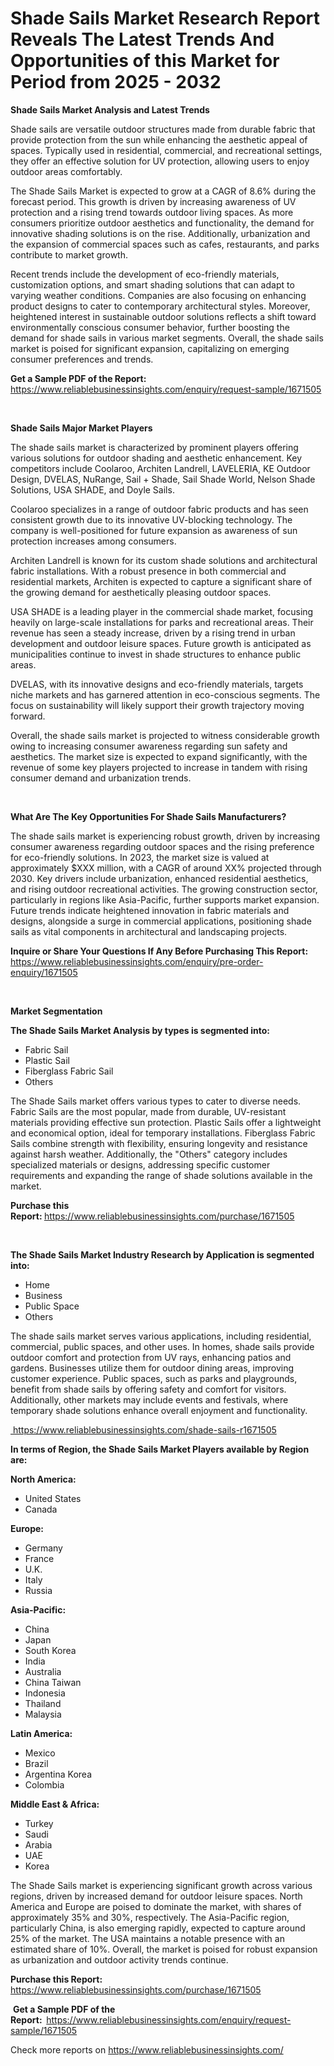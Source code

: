<p><h1>Shade Sails Market Research Report Reveals The Latest Trends And Opportunities of this Market for Period from 2025 - 2032</h1></p><p><strong>Shade Sails Market Analysis and Latest Trends</strong></p>
<p><p>Shade sails are versatile outdoor structures made from durable fabric that provide protection from the sun while enhancing the aesthetic appeal of spaces. Typically used in residential, commercial, and recreational settings, they offer an effective solution for UV protection, allowing users to enjoy outdoor areas comfortably.</p><p>The Shade Sails Market is expected to grow at a CAGR of 8.6% during the forecast period. This growth is driven by increasing awareness of UV protection and a rising trend towards outdoor living spaces. As more consumers prioritize outdoor aesthetics and functionality, the demand for innovative shading solutions is on the rise. Additionally, urbanization and the expansion of commercial spaces such as cafes, restaurants, and parks contribute to market growth. </p><p>Recent trends include the development of eco-friendly materials, customization options, and smart shading solutions that can adapt to varying weather conditions. Companies are also focusing on enhancing product designs to cater to contemporary architectural styles. Moreover, heightened interest in sustainable outdoor solutions reflects a shift toward environmentally conscious consumer behavior, further boosting the demand for shade sails in various market segments. Overall, the shade sails market is poised for significant expansion, capitalizing on emerging consumer preferences and trends.</p></p>
<p><strong>Get a Sample PDF of the Report:&nbsp;</strong> <a href="https://www.reliablebusinessinsights.com/enquiry/request-sample/1671505?utm_campaign=2174&utm_medium=2&utm_source=Github&utm_content=ia&utm_term=18022025&utm_id=shade-sails">https://www.reliablebusinessinsights.com/enquiry/request-sample/1671505</a></p>
<p>&nbsp;</p>
<p><strong>Shade Sails Major Market Players</strong></p>
<p><p>The shade sails market is characterized by prominent players offering various solutions for outdoor shading and aesthetic enhancement. Key competitors include Coolaroo, Architen Landrell, LAVELERIA, KE Outdoor Design, DVELAS, NuRange, Sail + Shade, Sail Shade World, Nelson Shade Solutions, USA SHADE, and Doyle Sails.</p><p>Coolaroo specializes in a range of outdoor fabric products and has seen consistent growth due to its innovative UV-blocking technology. The company is well-positioned for future expansion as awareness of sun protection increases among consumers.</p><p>Architen Landrell is known for its custom shade solutions and architectural fabric installations. With a robust presence in both commercial and residential markets, Architen is expected to capture a significant share of the growing demand for aesthetically pleasing outdoor spaces.</p><p>USA SHADE is a leading player in the commercial shade market, focusing heavily on large-scale installations for parks and recreational areas. Their revenue has seen a steady increase, driven by a rising trend in urban development and outdoor leisure spaces. Future growth is anticipated as municipalities continue to invest in shade structures to enhance public areas.</p><p>DVELAS, with its innovative designs and eco-friendly materials, targets niche markets and has garnered attention in eco-conscious segments. The focus on sustainability will likely support their growth trajectory moving forward.</p><p>Overall, the shade sails market is projected to witness considerable growth owing to increasing consumer awareness regarding sun safety and aesthetics. The market size is expected to expand significantly, with the revenue of some key players projected to increase in tandem with rising consumer demand and urbanization trends.</p></p>
<p>&nbsp;</p>
<p><strong>What Are The Key Opportunities For Shade Sails Manufacturers?</strong></p>
<p><p>The shade sails market is experiencing robust growth, driven by increasing consumer awareness regarding outdoor spaces and the rising preference for eco-friendly solutions. In 2023, the market size is valued at approximately $XXX million, with a CAGR of around XX% projected through 2030. Key drivers include urbanization, enhanced residential aesthetics, and rising outdoor recreational activities. The growing construction sector, particularly in regions like Asia-Pacific, further supports market expansion. Future trends indicate heightened innovation in fabric materials and designs, alongside a surge in commercial applications, positioning shade sails as vital components in architectural and landscaping projects.</p></p>
<p><strong>Inquire or Share Your Questions If Any Before Purchasing This Report:</strong> <a href="https://www.reliablebusinessinsights.com/enquiry/pre-order-enquiry/1671505?utm_campaign=2174&utm_medium=2&utm_source=Github&utm_content=ia&utm_term=18022025&utm_id=shade-sails">https://www.reliablebusinessinsights.com/enquiry/pre-order-enquiry/1671505</a></p>
<p>&nbsp;</p>
<p><strong>Market Segmentation</strong></p>
<p><strong>The Shade Sails Market Analysis by types is segmented into:</strong></p>
<p><ul><li>Fabric Sail</li><li>Plastic Sail</li><li>Fiberglass Fabric Sail</li><li>Others</li></ul></p>
<p><p>The Shade Sails market offers various types to cater to diverse needs. Fabric Sails are the most popular, made from durable, UV-resistant materials providing effective sun protection. Plastic Sails offer a lightweight and economical option, ideal for temporary installations. Fiberglass Fabric Sails combine strength with flexibility, ensuring longevity and resistance against harsh weather. Additionally, the "Others" category includes specialized materials or designs, addressing specific customer requirements and expanding the range of shade solutions available in the market.</p></p>
<p><strong>Purchase this Report:&nbsp;</strong><a href="https://www.reliablebusinessinsights.com/purchase/1671505?utm_campaign=2174&utm_medium=2&utm_source=Github&utm_content=ia&utm_term=18022025&utm_id=shade-sails">https://www.reliablebusinessinsights.com/purchase/1671505</a></p>
<p>&nbsp;</p>
<p><strong>The Shade Sails Market Industry Research by Application is segmented into:</strong></p>
<p><ul><li>Home</li><li>Business</li><li>Public Space</li><li>Others</li></ul></p>
<p><p>The shade sails market serves various applications, including residential, commercial, public spaces, and other uses. In homes, shade sails provide outdoor comfort and protection from UV rays, enhancing patios and gardens. Businesses utilize them for outdoor dining areas, improving customer experience. Public spaces, such as parks and playgrounds, benefit from shade sails by offering safety and comfort for visitors. Additionally, other markets may include events and festivals, where temporary shade solutions enhance overall enjoyment and functionality.</p></p>
<p><a href="https://www.reliablebusinessinsights.com/shade-sails-r1671505?utm_campaign=2174&utm_medium=2&utm_source=Github&utm_content=ia&utm_term=18022025&utm_id=shade-sails">&nbsp;https://www.reliablebusinessinsights.com/shade-sails-r1671505</a></p>
<p><strong>In terms of Region, the Shade Sails Market Players available by Region are:</strong></p>
<p>
    <p> <strong> North America: </strong>
        <ul>
            <li>United States</li>
            <li>Canada</li>
        </ul>
        </p> 
    <p> <strong> Europe: </strong>
        <ul>
            <li>Germany</li>
            <li>France</li>
            <li>U.K.</li>
            <li>Italy</li>
            <li>Russia</li>
        </ul>
        </p> 
    <p> <strong> Asia-Pacific: </strong>
        <ul>
            <li>China</li>
            <li>Japan</li>
            <li>South Korea</li>
            <li>India</li>
            <li>Australia</li>
            <li>China Taiwan</li>
            <li>Indonesia</li>
            <li>Thailand</li>
            <li>Malaysia</li>
        </ul>
        </p> 
    <p> <strong> Latin America: </strong>
        <ul>
            <li>Mexico</li>
            <li>Brazil</li>
            <li>Argentina Korea</li>
            <li>Colombia</li>
        </ul>
        </p> 
    <p> <strong> Middle East & Africa: </strong>
        <ul>
            <li>Turkey</li>
            <li>Saudi</li>
            <li>Arabia</li>
            <li>UAE</li>
            <li>Korea</li>
        </ul>
    </p>
    </p>
<p><p>The Shade Sails market is experiencing significant growth across various regions, driven by increased demand for outdoor leisure spaces. North America and Europe are poised to dominate the market, with shares of approximately 35% and 30%, respectively. The Asia-Pacific region, particularly China, is also emerging rapidly, expected to capture around 25% of the market. The USA maintains a notable presence with an estimated share of 10%. Overall, the market is poised for robust expansion as urbanization and outdoor activity trends continue.</p></p>
<p><strong>Purchase this Report: </strong><a href="https://www.reliablebusinessinsights.com/purchase/1671505?utm_campaign=2174&utm_medium=2&utm_source=Github&utm_content=ia&utm_term=18022025&utm_id=shade-sails">https://www.reliablebusinessinsights.com/purchase/1671505</a></p>
<p>&nbsp;<strong>Get a Sample PDF of the Report:&nbsp;&nbsp;</strong><a href="https://www.reliablebusinessinsights.com/enquiry/request-sample/1671505?utm_campaign=2174&utm_medium=2&utm_source=Github&utm_content=ia&utm_term=18022025&utm_id=shade-sails">https://www.reliablebusinessinsights.com/enquiry/request-sample/1671505</a></p>
<p><strong></strong></p>
<p>Check more reports on <a href="https://www.reliablebusinessinsights.com/?utm_campaign=2174&utm_medium=2&utm_source=Github&utm_content=ia&utm_term=18022025&utm_id=shade-sails">https://www.reliablebusinessinsights.com/</a></p>